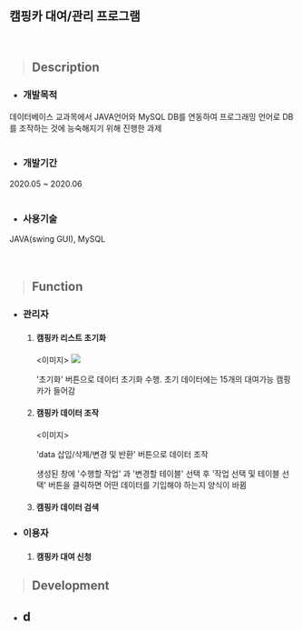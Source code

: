 ## 캠핑카 대여/관리 프로그램
<br/>

> ## Description

- ### 개발목적

데이터베이스 교과목에서 JAVA언어와 MySQL DB를 연동하여 프로그래밍 언어로 DB를 조작하는 것에  능숙해지기 위해 진행한 과제
<br/><br/>


- ### 개발기간

2020.05 ~ 2020.06
<br/><br/>


- ### 사용기술

JAVA(swing GUI), MySQL  
<br/><br/>


> ## Function

- ### 관리자

  1. #### 캠핑카 리스트 초기화

     <이미지>
     ![](https://github.com/JIHYEOK0801/record/blob/main/DBcampingcar/img/ezgif.com-gif-maker.gif?raw=true)

     '초기화' 버튼으로 데이터 초기화 수행. 초기 데이터에는 15개의 대여가능 캠핑카가 들어감

  2. #### 캠핑카 데이터 조작

     <이미지>

     'data 삽입/삭제/변경 및 반환' 버튼으로 데이터 조작

     생성된 창에 '수행할 작업' 과 '변경할 테이블' 선택 후 '작업 선택 및 테이블 선택' 버튼을 클릭하면 어떤 데이터를 기입해야 하는지 양식이 바뀜

  3. #### 캠핑카 데이터 검색

- ### 이용자

  1. #### 캠핑카 대여 신청



> ## Development

- d
  - 

